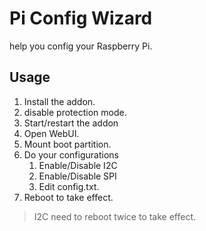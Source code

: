 # Pi Config Wizard

help you config your Raspberry Pi.

## Usage

1. Install the addon.
2. disable protection mode.
3. Start/restart the addon
4. Open WebUI.
5. Mount boot partition.
6. Do your configurations
   1. Enable/Disable I2C
   2. Enable/Disable SPI
   3. Edit config.txt.
7. Reboot to take effect.

> I2C need to reboot twice to take effect.

